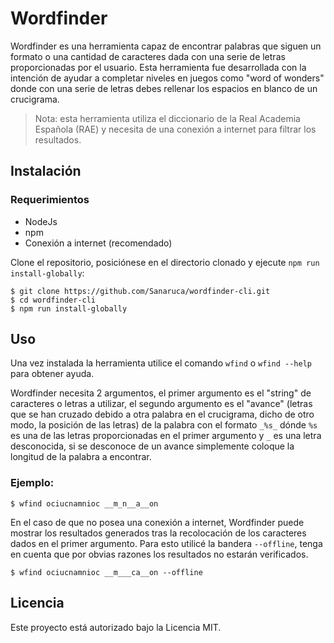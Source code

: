 # Wordfinder

Wordfinder es una herramienta capaz de encontrar palabras que siguen un formato o una cantidad de caracteres dada con una serie de letras proporcionadas por el usuario. Esta herramienta fue desarrollada con la intención de ayudar a completar niveles en juegos como "word of wonders" donde con una serie de letras debes rellenar los espacios en blanco de un crucigrama.

> Nota: esta herramienta utiliza el diccionario de la Real Academia Española (RAE) y necesita de una conexión a internet para filtrar los resultados.
 

## Instalación

### Requerimientos

- NodeJs
- npm
- Conexión a internet (recomendado)

Clone el repositorio, posiciónese en el directorio clonado y ejecute `npm run install-globally`:

```
$ git clone https://github.com/Sanaruca/wordfinder-cli.git
$ cd wordfinder-cli
$ npm run install-globally
```

## Uso

Una vez instalada la herramienta utilice el comando `wfind` o `wfind --help` para obtener ayuda.

Wordfinder necesita 2 argumentos, el primer argumento es el "string" de caracteres o letras a utilizar, el segundo argumento es el "avance" (letras que se han cruzado debido a otra palabra en el crucigrama, dicho de otro modo, la posición de las letras) de la palabra con el formato `_%s_` dónde `%s` es una de las letras proporcionadas en el primer argumento y `_` es una letra desconocida, si se desconoce de un avance simplemente coloque la longitud de la palabra a encontrar.

### Ejemplo:

```
$ wfind ociucnamnioc __m_n__a__on
```

En el caso de que no posea una conexión a internet, Wordfinder puede mostrar los resultados generados tras la recolocación de los caracteres dados en el primer argumento. Para esto utilicé la bandera `--offline`, tenga en cuenta que por obvias razones los resultados no estarán verificados.

```
$ wfind ociucnamnioc __m___ca__on --offline
```

## Licencia

Este proyecto está autorizado bajo la Licencia MIT.
